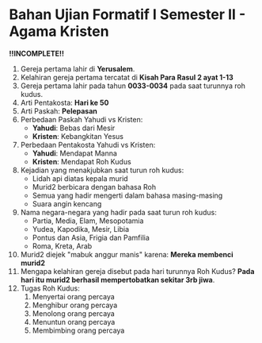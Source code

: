 # Bahan Ujian Formatif I Semester II - Agama Kristen

**!!INCOMPLETE!!**

1. Gereja pertama lahir di **Yerusalem**.
2. Kelahiran gereja pertama tercatat di **Kisah Para Rasul 2 ayat 1-13**
3. Gereja pertama lahir pada tahun **0033-0034** pada saat turunnya roh kudus.
4. Arti Pentakosta: **Hari ke 50**
5. Arti Paskah: **Pelepasan**
6. Perbedaan Paskah Yahudi vs Kristen:
    - **Yahudi**: Bebas dari Mesir
    - **Kristen**: Kebangkitan Yesus
7. Perbedaan Pentakosta Yahudi vs Kristen:
    - **Yahudi**: Mendapat Manna
    - **Kristen**: Mendapat Roh Kudus
8. Kejadian yang menakjubkan saat turun roh kudus:
    - Lidah api diatas kepala murid
    - Murid2 berbicara dengan bahasa Roh
    - Semua yang hadir mengerti dalam bahasa masing-masing
    - Suara angin kencang
9. Nama negara-negara yang hadir pada saat turun roh kudus:
    - Partia, Media, Elam, Mesopotamia
    - Yudea, Kapodika, Mesir, Libia
    - Pontus dan Asia, Frigia dan Pamfilia
    - Roma, Kreta, Arab
10. Murid2 diejek "mabuk anggur manis" karena: **Mereka membenci murid2**
11. Mengapa kelahiran gereja disebut pada hari turunnya Roh Kudus? **Pada hari itu murid2 berhasil mempertobatkan sekitar 3rb jiwa**.
12. Tugas Roh Kudus:
    1. Menyertai orang percaya
    2. Menghibur orang percaya
    3. Menolong orang percaya
    4. Menuntun orang percaya
    5. Membimbing orang percaya